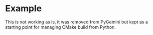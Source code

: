 # Example

This is not working as is, it was removed from PyGemini but kept as a starting point for managing CMake build from Python.
